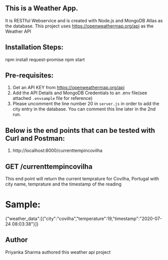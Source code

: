 ## This is a Weather App.
It is RESTful Webservice and is created with Node.js and MongoDB Atlas as the database.
This project uses https://openweathermap.org/api as the Weather API

## Installation Steps:
npm install request-promise
npm start

## Pre-requisites:
1. Get an API KEY from https://openweathermap.org/api
2. Add the API Details and MongoDB Credentials to an .env file(see attached `.envsample` file for reference)
3. Please uncomment the line number 20 in `server.js` in order to add the city entry in the database. You can comment this line later in the 2nd run.


## Below is the end points that can be tested with Curl and Postman:
1. http://localhost:8000/currenttempincovilha

## GET /currenttempincovilha
This end point will return the current temprature for Covilha, Portugal with city name, temprature and the timestamp of the reading
# Sample:
{"weather_data":[{"city":"covilha","temperature":19,"timestamp":"2020-07-24 08:03:38"}]}


## Author
Priyanka Sharma authored this weather api project